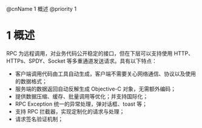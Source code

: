 @cnName 1 概述
@priority 1

# 1 概述

RPC 为远程调用，对业务代码公开稳定的接口，但在下层可以支持使用 HTTP、HTTPs、SPDY、Socket 等多重通道发送请求。具有以下特点：

* 客户端调用代码由工具自动生成，客户端不需要关心网络通信、协议以及使用的数据格式；
* 服务端的数据返回自动反解生成 Objective-C 对象，无需额外编码；
* 提供数据压缩、缓存、批量调用等优化；并支持国际化；
* RPC Exception 统一的异常处理，弹对话框、toast 等；
* 支持 RPC 拦截器，实现定制化的请求与处理；
* 请求签名验证机制；